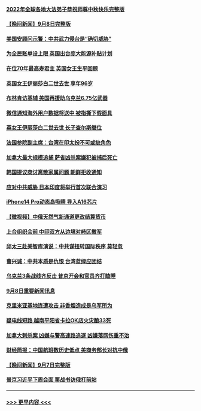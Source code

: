 #### [2022年全球各地大法弟子恭祝师尊中秋快乐完整版](../pages/prog202/a103521952.md?t=09091601) 
#### [【晚间新闻】9月8日完整版](../pages/prog202/a103521923.md?t=09091601) 
#### [美国安顾问示警：中共武力侵台是“确切威胁”](../pages/prog202/a103521922.md?t=09091601) 
#### [为全民账单设上限 英国出台庞大能源补贴计划](../pages/prog202/a103521801.md?t=09091601) 
#### [在位70年最高寿君主 英国女王生平回顾](../pages/prog202/a103521797.md?t=09091601) 
#### [英国女王伊丽莎白二世去世 享年96岁](../pages/prog202/a103521799.md?t=09091601) 
#### [布林肯访基辅 美国再援助乌克兰6.75亿武器](../pages/prog202/a103521575.md?t=09091601) 
#### [微信通知海外用户数据将送中 被指撕下假面具](../pages/prog202/a103521686.md?t=09091601) 
#### [英女王伊丽莎白二世去世 长子查尔斯继位](../pages/prog202/a103521544.md?t=09091601) 
#### [法国参院副主席：台湾在印太扮不可或缺角色](../pages/prog202/a103521571.md?t=09091601) 
#### [加拿大最大规模追捕 萨省凶杀案嫌犯被捕后死亡](../pages/prog202/a103521569.md?t=09091601) 
#### [韩国提议商讨离散家属问题 朝鲜拒收通知](../pages/prog202/a103521567.md?t=09091601) 
#### [应对中共威胁 日本印度将举行首次联合演习](../pages/prog202/a103521562.md?t=09091601) 
#### [iPhone14  Pro动态岛吸睛 导入A16芯片](../pages/prog202/a103521579.md?t=09091601) 
#### [【微视频】中俄天然气新通道更改结算货币](../pages/prog202/a103521449.md?t=09091601) 
#### [上合组织会前 中印双方从边境对峙区撤军](../pages/prog202/a103521439.md?t=09091601) 
#### [邱太三赴美智库演说：中共谋扭转国际秩序 莫轻忽](../pages/prog202/a103521413.md?t=09091601) 
#### [曹兴诚：中共本质是仇恨 台湾蓝绿应团结](../pages/prog202/a103521393.md?t=09091601) 
#### [乌克兰3条战线齐反击 普京开会和官员齐打瞌睡](../pages/prog202/a103521342.md?t=09091601) 
#### [9月8日重要新闻讯息](../pages/prog202/a103521283.md?t=09091601) 
#### [克里米亚基地连遭攻击 非香烟造成是乌军所为](../pages/prog202/a103521253.md?t=09091601) 
#### [疑电线短路 越南平阳省卡拉OK店火灾酿33死](../pages/prog202/a103521213.md?t=09091601) 
#### [加拿大刺杀案 凶嫌与警高速路追逐 凶嫌落网伤重不治](../pages/prog202/a103521206.md?t=09091601) 
#### [财经简报：中国航班数历史低点 美商务部长对抗中俄](../pages/prog202/a103521129.md?t=09091601) 
#### [【晚间新闻】9月7日完整版](../pages/prog202/a103521111.md?t=09091601) 
#### [普京习近平下周会面 栗战书访俄打前站](../pages/prog202/a103521002.md?t=09091601) 

----
#### [ >>> 更早内容 <<< ](../indexes/prog202-earlier.md)
